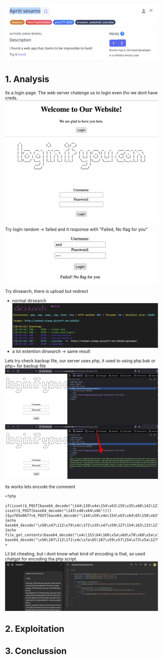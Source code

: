 ![](Pasted%20image%2020250509101753.png)
# 1. Analysis
Its a login page. The web server chalenge us to login even tho we dont have creds.
![](Pasted%20image%2020250509101850.png)

Try login random -> failed and it response with "Failed, No flag for you"
![](Pasted%20image%2020250509102043.png)

Try dirsearch, there is upload but redirect
- normal dirsearch
![](Pasted%20image%2020250509102901.png)
- a lot extention dirsearch -> same result

Lets try check backup file, our server uses php, it used to using php.bak or php~ for backup file
![](Pasted%20image%2020250509132542.png)

its works lets encode the comment
```
<?php
 if(isset($_POST[base64_decode("\144\130\x4e\154\x63\155\x35\x68\142\127\125\x3d")])&& isset($_POST[base64_decode("\143\x48\x64\x6b")])){$yuf85e0677=$_POST[base64_decode("\144\x58\x4e\154\x63\x6d\65\150\x62\127\x55\75")];$rs35c246d5=$_POST[base64_decode("\143\x48\144\153")];if($yuf85e0677==$rs35c246d5){echo base64_decode("\x50\x47\112\x79\x4c\172\x35\x47\x59\127\154\163\132\127\x51\x68\111\x45\x35\166\x49\x47\132\163\131\127\x63\x67\x5a\155\71\171\111\x48\x6c\166\x64\x51\x3d\x3d");}else{if(sha1($yuf85e0677)===sha1($rs35c246d5)){echo file_get_contents(base64_decode("\x4c\151\64\166\x5a\x6d\x78\x68\x5a\x79\65\60\145\110\x51\75"));}else{echo base64_decode("\x50\107\112\171\x4c\x7a\65\107\x59\x57\154\x73\x5a\127\x51\x68\x49\105\x35\x76\111\x47\132\x73\131\127\x63\x67\x5a\155\71\x79\x49\110\154\x76\x64\x51\x3d\75");}}}?>
```

Lil bit cheating, but i dont know what kind of encoding is that, so used chatgpt for encoding tha php script.
![](Pasted%20image%2020250509134032.png)
# 2. Exploitation
# 3. Conclussion

